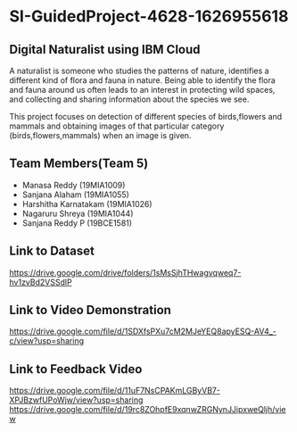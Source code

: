 # SI-GuidedProject-4628-1626955618
## Digital Naturalist using IBM Cloud
A naturalist is someone who studies the patterns of nature, identifies a different kind of flora and fauna in nature. Being able to identify the flora and fauna around us often leads to an interest in protecting wild spaces, and collecting and sharing information about the species we see.

This project focuses on detection of different species of birds,flowers and mammals and obtaining images of that particular category (birds,flowers,mammals) when an image is given.


## Team Members(Team 5)

- Manasa Reddy (19MIA1009)
- Sanjana Alaham (19MIA1055)
- Harshitha Karnatakam (19MIA1026)
- Nagaruru Shreya (19MIA1044)
- Sanjana Reddy P (19BCE1581)


## Link to Dataset

https://drive.google.com/drive/folders/1sMsSjhTHwagvqweq7-hv1zvBd2VSSdlP

## Link to Video Demonstration

https://drive.google.com/file/d/1SDXfsPXu7cM2MJeYEQ8apyESQ-AV4_-c/view?usp=sharing

## Link to Feedback Video

https://drive.google.com/file/d/11uF7NsCPAKmLGByVB7-XPJBzwfUPoWjw/view?usp=sharing
https://drive.google.com/file/d/19rc8ZOhpfE9xqnwZRGNynJJipxweQljh/view
